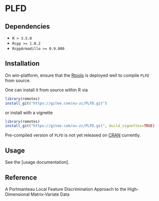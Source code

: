 # PLFD

## Dependencies

* `R > 3.5.0`
* `Rcpp >= 1.0.2`
* `RcppArmadillo >= 0.9.800`

## Installation

On win-platform, ensure that the [Rtools](https://cran.r-project.org/) is deployed well to compile `PLFD` from source.

One can install it from source within R via
```R
library(remotes)
install_git("https://gitee.com/xu-zc/PLFD.git")
```
or install with a vignette 
```R
library(remotes)
install_git("https://gitee.com/xu-zc/PLFD.git", build_vignettes=TRUE)
```

Pre-compiled version of `PLFD` is not yet released on [CRAN](https://cran.r-project.org/) currently. 

## Usage

See the [usage documentation].

## Reference

A Portmanteau Local Feature Discrimination Approach to the High-Dimensional Matrix-Variate Data
